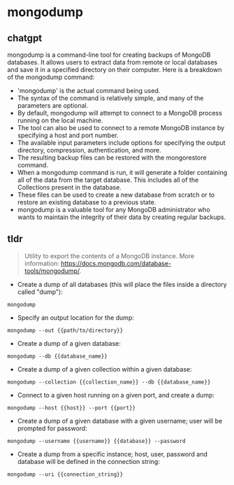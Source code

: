 # mongodump 
## chatgpt 
mongodump is a command-line tool for creating backups of MongoDB databases. It allows users to extract data from remote or local databases and save it in a specified directory on their computer. Here is a breakdown of the mongodump command:

- 'mongodump' is the actual command being used.
- The syntax of the command is relatively simple, and many of the parameters are optional.
- By default, mongodump will attempt to connect to a MongoDB process running on the local machine.
- The tool can also be used to connect to a remote MongoDB instance by specifying a host and port number.
- The available input parameters include options for specifying the output directory, compression, authentication, and more.
- The resulting backup files can be restored with the mongorestore command.
- When a mongodump command is run, it will generate a folder containing all of the data from the target database. This includes all of the Collections present in the database.
- These files can be used to create a new database from scratch or to restore an existing database to a previous state.
- mongodump is a valuable tool for any MongoDB administrator who wants to maintain the integrity of their data by creating regular backups. 

## tldr 
 
> Utility to export the contents of a MongoDB instance.
> More information: <https://docs.mongodb.com/database-tools/mongodump/>.

- Create a dump of all databases (this will place the files inside a directory called "dump"):

`mongodump`

- Specify an output location for the dump:

`mongodump --out {{path/to/directory}}`

- Create a dump of a given database:

`mongodump --db {{database_name}}`

- Create a dump of a given collection within a given database:

`mongodump --collection {{collection_name}} --db {{database_name}}`

- Connect to a given host running on a given port, and create a dump:

`mongodump --host {{host}} --port {{port}}`

- Create a dump of a given database with a given username; user will be prompted for password:

`mongodump --username {{username}} {{database}} --password`

- Create a dump from a specific instance; host, user, password and database will be defined in the connection string:

`mongodump --uri {{connection_string}}`
